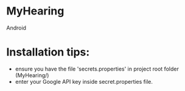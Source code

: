 # MyHearing
Android

# Installation tips:
- ensure you have the file 'secrets.properties' in project root folder (MyHearing/)
- enter your Google API key inside secret.properties file.
